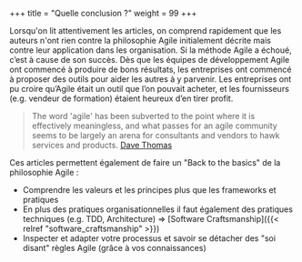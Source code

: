 +++
title = "Quelle conclusion ?"
weight = 99
+++

Lorsqu'on lit attentivement les articles, on comprend rapidement que les auteurs n'ont rien contre la philosophie Agile initialement décrite mais contre leur application dans les organisation. Si la méthode Agile a échoué, c’est à cause de son succès. Dès que les équipes de développement Agile ont commencé à produire de bons résultats, les entreprises ont commencé à proposer des outils pour aider les autres à y parvenir. Les entreprises ont pu croire qu’Agile était un outil que l’on pouvait acheter, et les fournisseurs (e.g. vendeur de formation) étaient heureux d’en tirer profit.

> The word 'agile' has been subverted to the point where it is effectively meaningless, and what passes for an agile community seems to be largely an arena for consultants and vendors to hawk services and products. [Dave Thomas](https://pragdave.me/thoughts/active/2014-03-04-time-to-kill-agile.html)


Ces articles permettent également de faire un "Back to the basics" de la philosophie Agile :
- Comprendre les valeurs et les principes plus que les frameworks et pratiques
- En plus des pratiques organisationnelles il faut également des pratiques techniques (e.g. TDD, Architecture) => [Software Craftsmanship]({{< relref "software_craftsmanship" >}})
- Inspecter et adapter votre processus et savoir se détacher des "soi disant" règles Agile (grâce à vos connaissances)
